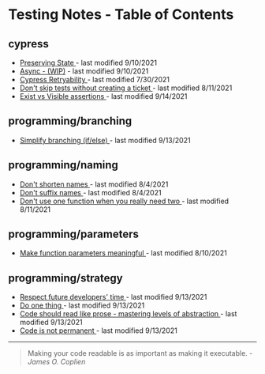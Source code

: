 # Testing Notes - Table of Contents


## cypress
* [Preserving State
](./posts/cypress/preserving-state.md) - last modified 9/10/2021
* [Async - (WIP)](./posts/cypress/async.md) - last modified 9/10/2021
* [Cypress Retryability
](./posts/cypress/retryability.md) - last modified 7/30/2021
* [Don't skip tests without creating a ticket
](./posts/cypress/dont-skip-without-ticket.md) - last modified 8/11/2021
* [Exist vs Visible assertions
](./posts/cypress/exist-vs-visible.md) - last modified 9/14/2021
## programming/branching
* [Simplify branching (if/else)
](./posts/programming/branching/simplify-branching-if-else.md) - last modified 9/13/2021
## programming/naming
* [Don't shorten names
](./posts/programming/naming/dont-shorten-names.md) - last modified 8/4/2021
* [Don't suffix names
](./posts/programming/naming/dont-suffix-names.md) - last modified 8/4/2021
* [Don't use one function when you really need two
](./posts/programming/naming/dont-use-one-function-when-you-need-two.md) - last modified 8/11/2021
## programming/parameters
* [Make function parameters meaningful
](./posts/programming/parameters/make-parameters-meaningful.md) - last modified 8/10/2021
## programming/strategy
* [Respect future developers' time
](./posts/programming/strategy/respect-future-devs-time.md) - last modified 9/13/2021
* [Do one thing
](./posts/programming/strategy/do-one-thing.md) - last modified 9/13/2021
* [Code should read like prose - mastering levels of abstraction
](./posts/programming/strategy/code-should-read-like-prose.md) - last modified 9/13/2021
* [Code is not permanent
](./posts/programming/strategy/code-is-not-permanent.md) - last modified 9/13/2021

---

> Making your code readable is as important as making it executable. - _James O. Coplien_